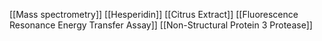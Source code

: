 [[Mass spectrometry]]
[[Hesperidin]]
[[Citrus Extract]]
[[Fluorescence Resonance Energy Transfer Assay]]
[[Non-Structural Protein 3 Protease]]
